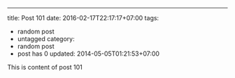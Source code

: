 ---
title: Post 101
date: 2016-02-17T22:17:17+07:00
tags:
  - random post
  - untagged
category:
  - random post
  - post has 0
updated: 2014-05-05T01:21:53+07:00

This is content of post 101